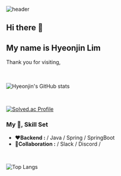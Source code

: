 ![header](https://capsule-render.vercel.app/api?type=waving&color=auto&height=300&section=header&text=HyeonJin%20Lim&fontSize=90&animation=fadeIn&fontAlignY=38&descAlignY=51&descAlign=62)

## Hi there 👋
## My name is Hyeonjin Lim

Thank you for visiting,</br>
</br>
</br>


![Hyeonjin's GitHub stats](https://github-readme-stats.vercel.app/api?username=jini5&show_icons=true&theme=cobalt)

<br>

[![Solved.ac Profile](http://mazassumnida.wtf/api/v2/generate_badge?boj=lim789789)](https://solved.ac/lim789789/)



### My 📝, Skill Set
- **❤️Backend  :** / Java / Spring / SpringBoot
- **💙Collaboration :** / Slack / Discord /

<br>

![Top Langs](https://github-readme-stats.vercel.app/api/top-langs/?username=jini5&layout=compact&theme=radical)



</br>
</br>
</br>


<!--
/ <img src="https://img.shields.io/badge/Python-3766AB?style=flat-square&logo=Python&logoColor=white"/></a> / 
  <img src="https://img.shields.io/badge/Java-007396?style=flat-square&logo=Java&logoColor=white"/></a> / 
  <img src="https://img.shields.io/badge/C++-00599C?style=flat-square&logo=C%2B%2B&logoColor=white"/></a> / 
  <img src="https://img.shields.io/badge/C-A8B9CC?style=flat-square&logo=C&logoColor=white"/></a>/ 


- **💛DevOps   :** / AWS / K8S / Docker /
- **💚Frontend :** / HTML5 / CSS3(SCSS) / JS(ES6) / React / Flutter /

**jini5/jini5** is a ✨ _special_ ✨ repository because its `README.md` (this file) appears on your GitHub profile.

Here are some ideas to get you started:

- 🔭 I’m currently working on ...
- 🌱 I’m currently learning ...
- 👯 I’m looking to collaborate on ...
- 🤔 I’m looking for help with ...
- 💬 Ask me about ...
- 📫 How to reach me: ...
- 😄 Pronouns: ...
- ⚡ Fun fact: ...
-->



